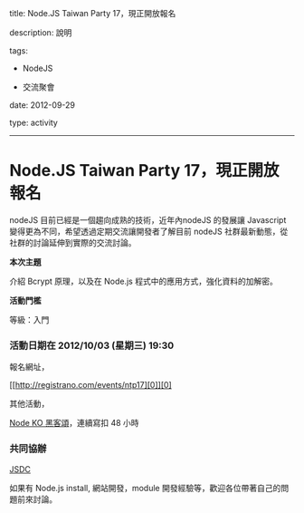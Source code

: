title: Node.JS Taiwan Party 17，現正開放報名
description: 說明
tags:
 - NodeJS
 - 交流聚會
date: 2012-09-29
type: activity
---
# Node.JS Taiwan Party 17，現正開放報名

nodeJS 目前已經是一個趨向成熟的技術，近年內nodeJS 的發展讓 Javascript 變得更為不同，希望透過定期交流讓開發者了解目前 nodeJS 社群最新動態，從社群的討論延伸到實際的交流討論。

**本次主題**

介紹 Bcrypt 原理，以及在 Node.js 程式中的應用方式，強化資料的加解密。

**活動門檻**

等級：入門

### 活動日期在 2012/10/03 (星期三) 19:30

報名網址，

[[http://registrano.com/events/ntp17][0]][0]

其他活動，

[Node KO 黑客頌][1]，連續寫扣 48 小時

### 共同協辦

[JSDC][2]

如果有 Node.js install, 網站開發，module 開發經驗等，歡迎各位帶著自己的問題前來討論。



[0]: http://registrano.com/events/ntp17
[1]: http://nodeknockout.nodejs.tw/
[2]: http://jsdc.tw